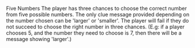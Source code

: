 Five Numbers
The player has three chances to choose the correct number from five possible numbers.
The only clue message provided depending on the number chosen can be 'larger' or 'smaller'.
The player will fail if they do not succeed to choose the right number in three chances.
(E.g: if a player chooses 5, and the number they need to choose is 7, then there will be a message showing 'larger'.)
